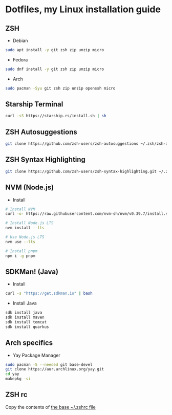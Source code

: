 # Dotfiles, my Linux installation guide

## ZSH
- Debian
```bash
sudo apt install -y git zsh zip unzip micro
```

- Fedora
```bash
sudo dnf install -y git zsh zip unzip micro
```

- Arch
```bash
sudo pacman -Syu git zsh zip unzip openssh micro
```

## Starship Terminal
```bash
curl -sS https://starship.rs/install.sh | sh
```

## ZSH Autosuggestions
```bash
git clone https://github.com/zsh-users/zsh-autosuggestions ~/.zsh/zsh-autosuggestions
```

## ZSH Syntax Highlighting
```bash
git clone https://github.com/zsh-users/zsh-syntax-highlighting.git ~/.zsh/zsh-syntax-highlighting
```

## NVM (Node.js)
- Install
```bash
# Install NVM
curl -o- https://raw.githubusercontent.com/nvm-sh/nvm/v0.39.7/install.sh | bash

# Install Node.js LTS
nvm install --lts

# Use Node.js LTS
nvm use --lts

# Install pnpm
npm i -g pnpm
```

## SDKMan! (Java)
- Install
```bash
curl -s "https://get.sdkman.io" | bash
```
- Install Java
```bash
sdk install java
sdk install maven
sdk install tomcat
sdk install quarkus
```

## Arch specifics
- Yay Package Manager
```bash
sudo pacman -S --needed git base-devel
git clone https://aur.archlinux.org/yay.git
cd yay
makepkg -si
```

## ZSH rc
Copy the contents of [the base ~/.zshrc file](./.zshrc)
